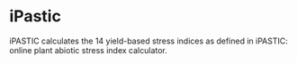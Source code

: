 # iPastic
iPASTIC calculates the 14 yield-based stress indices as defined in iPASTIC: online plant abiotic stress index calculator.
